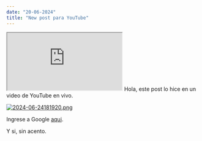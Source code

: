 ```yaml
---
date: "20-06-2024"
title: "New post para YouTube"
---
```

<iframe src="https://www.youtube.com/embed/jTzY-kRkJNQ" allowfullscreen></iframe>
Hola, este post lo hice en un video de YouTube en vivo.

<a href="/2024-06-24181920.png" target="_blank"><img src="/images/2024-06-24181920.png" alt="2024-06-24181920.png" /></a>

Ingrese a Google <a href="www.google.com" target="_blank">aqui</a>.

Y si, sin acento.